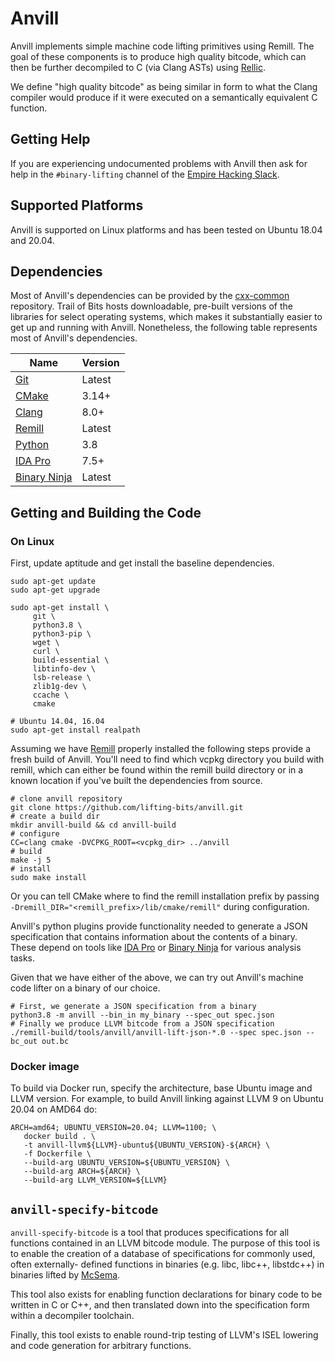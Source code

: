 # Anvill

Anvill implements simple machine code lifting primitives using Remill.
The goal of these components is to produce high quality bitcode,
which can then be further decompiled to C (via Clang ASTs) using
[Rellic](https://github.com/trailofbits/rellic.git).

We define "high quality bitcode" as being similar in form to what the
Clang compiler would produce if it were executed on a semantically
equivalent C function.

<!-- ## Build Status

|       | master |
| ----- | ------ |
| Linux | [![Build Status](https://github.com/lifting-bits/anvill/workflows/CI/badge.svg)](https://github.com/lifting-bits/anvill/actions?query=workflow%3ACI)| -->

## Getting Help

If you are experiencing undocumented problems with Anvill then ask for help in the `#binary-lifting` channel of the [Empire Hacking Slack](https://empireslacking.herokuapp.com/).

## Supported Platforms

Anvill is supported on Linux platforms and has been tested on Ubuntu 18.04 and 20.04.

## Dependencies

Most of Anvill's dependencies can be provided by the [cxx-common](https://github.com/trailofbits/cxx-common) repository. Trail of Bits hosts downloadable, pre-built versions of the libraries for select operating systems, which makes it substantially easier to get up and running with Anvill. Nonetheless, the following table represents most of Anvill's dependencies.

| Name | Version |
| ---- | ------- |
| [Git](https://git-scm.com/) | Latest |
| [CMake](https://cmake.org/) | 3.14+ |
| [Clang](http://clang.llvm.org/) | 8.0+|
| [Remill](https://github.com/lifting-bits/remill) | Latest |
| [Python](https://www.python.org/) | 3.8 |
| [IDA Pro](https://www.hex-rays.com/products/ida) | 7.5+ |
| [Binary Ninja](https://binary.ninja/) | Latest |

## Getting and Building the Code

### On Linux
First, update aptitude and get install the baseline dependencies.

```shell
sudo apt-get update
sudo apt-get upgrade

sudo apt-get install \
     git \
     python3.8 \
     python3-pip \
     wget \
     curl \
     build-essential \
     libtinfo-dev \
     lsb-release \
     zlib1g-dev \
     ccache \
     cmake

# Ubuntu 14.04, 16.04
sudo apt-get install realpath
```

Assuming we have [Remill](https://github.com/lifting-bits/remill) properly installed the following steps provide a fresh build of Anvill. You'll need to find which vcpkg directory you build with remill, which can either be found within the remill build directory or in a known location if you've built the dependencies from source.

```shell
# clone anvill repository
git clone https://github.com/lifting-bits/anvill.git
# create a build dir
mkdir anvill-build && cd anvill-build
# configure
CC=clang cmake -DVCPKG_ROOT=<vcpkg_dir> ../anvill
# build
make -j 5
# install
sudo make install
```

Or you can tell CMake where to find the remill installation prefix by passing `-Dremill_DIR="<remill_prefix>/lib/cmake/remill"` during configuration.

Anvill's python plugins provide functionality needed to generate a JSON specification that contains information about the contents of a binary.
These depend on tools like [IDA Pro](https://www.hex-rays.com/products/ida) or [Binary Ninja](https://binary.ninja/) for various analysis tasks.

Given that we have either of the above, we can try out Anvill's machine code lifter on a binary of our choice.

```shell
# First, we generate a JSON specification from a binary
python3.8 -m anvill --bin_in my_binary --spec_out spec.json
# Finally we produce LLVM bitcode from a JSON specification
./remill-build/tools/anvill/anvill-lift-json-*.0 --spec spec.json --bc_out out.bc
```

### Docker image

To build via Docker run, specify the architecture, base Ubuntu image and LLVM version. For example, to build Anvill linking against LLVM 9 on Ubuntu 20.04 on AMD64 do:

```shell
ARCH=amd64; UBUNTU_VERSION=20.04; LLVM=1100; \
   docker build . \
   -t anvill-llvm${LLVM}-ubuntu${UBUNTU_VERSION}-${ARCH} \
   -f Dockerfile \
   --build-arg UBUNTU_VERSION=${UBUNTU_VERSION} \
   --build-arg ARCH=${ARCH} \
   --build-arg LLVM_VERSION=${LLVM}
```

## `anvill-specify-bitcode`

`anvill-specify-bitcode` is a tool that produces specifications for all functions
contained in an LLVM bitcode module. The purpose of this tool is to enable
the creation of a database of specifications for commonly used, often externally-
defined functions in binaries (e.g. libc, libc++, libstdc++) in binaries lifted
by [McSema](https://github.com/lifting-bits/mcsema).

This tool also exists for enabling function declarations for binary code to be
written in C or C++, and then translated down into the specification form within
a decompiler toolchain.

Finally, this tool exists to enable round-trip testing of LLVM's ISEL lowering
and code generation for arbitrary functions.
